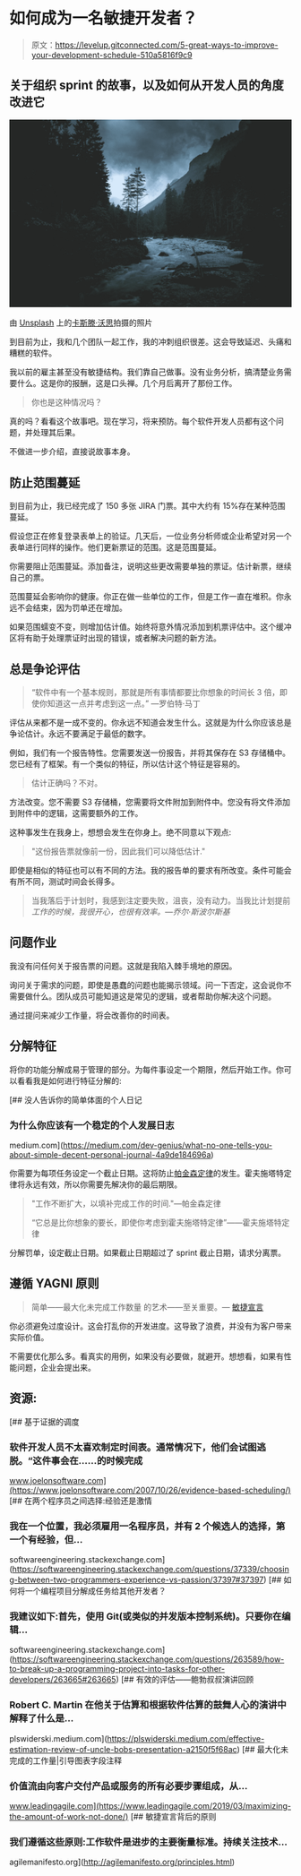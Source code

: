 # 如何成为一名敏捷开发者？

> 原文：<https://levelup.gitconnected.com/5-great-ways-to-improve-your-development-schedule-510a5816f9c9>

## 关于组织 sprint 的故事，以及如何从开发人员的角度改进它

![](img/e88bcea500909507028ef42cacc6d8c5.png)

由 [Unsplash](https://unsplash.com?utm_source=medium&utm_medium=referral) 上的[卡斯滕·沃思](https://unsplash.com/@karsten_wuerth?utm_source=medium&utm_medium=referral)拍摄的照片

到目前为止，我和几个团队一起工作，我的冲刺组织很差。这会导致延迟、头痛和糟糕的软件。

我以前的雇主甚至没有敏捷结构。我们靠自己做事。没有业务分析，搞清楚业务需要什么。这是你的报酬，这是口头禅。几个月后离开了那份工作。

> 你也是这种情况吗？

真的吗？看看这个故事吧。现在学习，将来预防。每个软件开发人员都有这个问题，并处理其后果。

不做进一步介绍，直接说故事本身。

## 防止范围蔓延

到目前为止，我已经完成了 150 多张 JIRA 门票。其中大约有 15%存在某种范围蔓延。

假设您正在修复登录表单上的验证。几天后，一位业务分析师或企业希望对另一个表单进行同样的操作。他们更新票证的范围。这是范围蔓延。

你需要阻止范围蔓延。添加备注，说明这些更改需要单独的票证。估计新票，继续自己的票。

范围蔓延会影响你的健康。你正在做一些单位的工作，但是工作一直在堆积。你永远不会结束，因为罚单还在增加。

如果范围蠕变不变，则增加估计值。始终将意外情况添加到机票评估中。这个缓冲区将有助于处理票证时出现的错误，或者解决问题的新方法。

## 总是争论评估

> “软件中有一个基本规则，那就是所有事情都要比你想象的时间长 3 倍，即使你知道这一点并考虑到这一点。”
> —罗伯特·马丁

评估从来都不是一成不变的。你永远不知道会发生什么。这就是为什么你应该总是争论估计。永远不要满足于最低的数字。

例如，我们有一个报告特性。您需要发送一份报告，并将其保存在 S3 存储桶中。您已经有了框架。有一个类似的特征，所以估计这个特征是容易的。

> 估计正确吗？不对。

方法改变。您不需要 S3 存储桶，您需要将文件附加到附件中。您没有将文件添加到附件中的逻辑，这需要额外的工作。

这种事发生在我身上，想想会发生在你身上。绝不同意以下观点:

> "这份报告票就像前一份，因此我们可以降低估计."

即使是相似的特征也可以有不同的方法。我的报告单的要求有所改变。条件可能会有所不同，测试时间会长得多。

> 当我落后于计划时，我感到注定要失败，沮丧，没有动力。当我比计划提前*工作的时候，我很开心，也很有效率。—乔尔·斯波尔斯基*

## 问题作业

我没有问任何关于报告票的问题。这就是我陷入棘手境地的原因。

询问关于需求的问题，即使是愚蠢的问题也能揭示领域。问一下否定，这会说你不需要做什么。团队成员可能知道这是常见的逻辑，或者帮助你解决这个问题。

通过提问来减少工作量，将会改善你的时间表。

## 分解特征

将你的功能分解成易于管理的部分。为每件事设定一个期限，然后开始工作。你可以看看我是如何进行特征分解的:

[](https://medium.com/dev-genius/what-no-one-tells-you-about-simple-decent-personal-journal-4a9de184696a) [## 没人告诉你的简单体面的个人日记

### 为什么你应该有一个稳定的个人发展日志

medium.com](https://medium.com/dev-genius/what-no-one-tells-you-about-simple-decent-personal-journal-4a9de184696a) 

你需要为每项任务设定一个截止日期。这将防止[帕金森定律](https://en.wikipedia.org/wiki/Parkinson%27s_law)的发生。霍夫施塔特定律将永远有效，所以你需要先解决你的最后期限。

> "工作不断扩大，以填补完成工作的时间."—帕金森定律
> 
> “它总是比你想象的要长，即使你考虑到霍夫施塔特定律”——霍夫施塔特定律

分解罚单，设定截止日期。如果截止日期超过了 sprint 截止日期，请求分离票。

## 遵循 YAGNI 原则

> 简单——最大化未完成工作数量
> 的艺术——至关重要。— [敏捷宣言](http://agilemanifesto.org/principles.html)

你必须避免过度设计。这会打乱你的开发进度。这导致了浪费，并没有为客户带来实际价值。

不需要优化那么多。看真实的用例，如果没有必要做，就避开。想想看，如果有性能问题，企业会提出来。

## 资源:

[](https://www.joelonsoftware.com/2007/10/26/evidence-based-scheduling/) [## 基于证据的调度

### 软件开发人员不太喜欢制定时间表。通常情况下，他们会试图逃脱。“这件事会在……的时候完成

www.joelonsoftware.com](https://www.joelonsoftware.com/2007/10/26/evidence-based-scheduling/) [](https://softwareengineering.stackexchange.com/questions/37339/choosing-between-two-programmers-experience-vs-passion/37397#37397) [## 在两个程序员之间选择:经验还是激情

### 我在一个位置，我必须雇用一名程序员，并有 2 个候选人的选择，第一个有经验，但…

softwareengineering.stackexchange.com](https://softwareengineering.stackexchange.com/questions/37339/choosing-between-two-programmers-experience-vs-passion/37397#37397) [](https://softwareengineering.stackexchange.com/questions/263589/how-to-break-up-a-programming-project-into-tasks-for-other-developers/263665#263665) [## 如何将一个编程项目分解成任务给其他开发者？

### 我建议如下:首先，使用 Git(或类似的并发版本控制系统)。只要你在编辑…

softwareengineering.stackexchange.com](https://softwareengineering.stackexchange.com/questions/263589/how-to-break-up-a-programming-project-into-tasks-for-other-developers/263665#263665) [](https://plswiderski.medium.com/effective-estimation-review-of-uncle-bobs-presentation-a2150f5f68ac) [## 有效的评估——鲍勃叔叔演讲回顾

### Robert C. Martin 在他关于估算和根据软件估算的鼓舞人心的演讲中解释了什么是…

plswiderski.medium.com](https://plswiderski.medium.com/effective-estimation-review-of-uncle-bobs-presentation-a2150f5f68ac) [](https://www.leadingagile.com/2019/03/maximizing-the-amount-of-work-not-done/) [## 最大化未完成的工作量|引导图表字段注释

### 价值流由向客户交付产品或服务的所有必要步骤组成，从…

www.leadingagile.com](https://www.leadingagile.com/2019/03/maximizing-the-amount-of-work-not-done/)  [## 敏捷宣言背后的原则

### 我们遵循这些原则:工作软件是进步的主要衡量标准。持续关注技术…

agilemanifesto.org](http://agilemanifesto.org/principles.html)